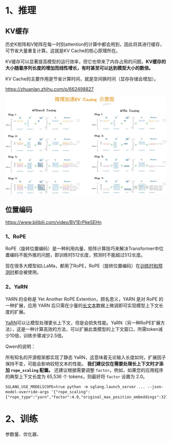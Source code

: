 # 1、推理

## KV缓存

历史K矩阵和V矩阵在每一时刻attention的计算中都会用到，因此将其进行缓存，可节省大量重复计算。这就是KV Cache的核心原理所在。

KV缓存可以显著提高模型的运行效率，但它也带来了内存占用的问题。**KV缓存的大小随着序列长度的增加而线性增长，有时甚至可以达到模型大小的数倍。**

KV Cache的主要作用是节省计算时间，就是空间换时间（显存存储会增加）。

https://zhuanlan.zhihu.com/p/662498827

![](images/image.png)

## 位置编码

https://www.bilibili.com/video/BV1ErPkeSEHn

### 1、RoPE

RoPE（旋转位置编码）是一种利用向量、矩阵计算技巧来解决Transformer中位置编码不能外推的问题，即训练时512长度，预测时不能超过512长度。

现在很多大模型如LLaMa，都用了RoPE，RoPE（旋转位置编码）在[训练时和预测时](https://www.kimi.com/chat/d0t9ks3ua3d00eititp0)都会被使用。

### 2、YaRN

YARN 的全称是 Yet Another RoPE Extention，顾名思义，YARN 是对 RoPE 的一种扩展，应用 YARN 后只需在少量的[长文本](https://so.csdn.net/so/search?q=%E9%95%BF%E6%96%87%E6%9C%AC\&spm=1001.2101.3001.7020)数据上微调即可实现模型上下文长度的扩展。

[YaRN](https://modelscope.cn/models/Qwen/Qwen3-32B#processing-long-texts:~:text=%E9%BB%98%E8%AE%A4%E7%9A%84%20config.json%20%E4%B8%AD%E7%9A%84%20max_position_embeddings%20%E8%AE%BE%E7%BD%AE%E4%B8%BA%2040%2C960%E3%80%82%E6%AD%A4%E5%88%86%E9%85%8D%E5%8C%85%E6%8B%AC%E4%B8%BA%E8%BE%93%E5%87%BA%E9%A2%84%E7%95%99%2032%2C768%20%E4%B8%AA%20token%20%E5%92%8C%E4%B8%BA%E5%85%B8%E5%9E%8B%E7%9A%84%E6%8F%90%E7%A4%BA%E9%A2%84%E7%95%99%208%2C192%20%E4%B8%AA%20token%EF%BC%8C%E8%BF%99%E5%AF%B9%E4%BA%8E%E5%A4%A7%E5%A4%9A%E6%95%B0%E6%B6%89%E5%8F%8A%E7%9F%AD%E6%96%87%E6%9C%AC%E5%A4%84%E7%90%86%E7%9A%84%E5%9C%BA%E6%99%AF%E6%9D%A5%E8%AF%B4%E6%98%AF%E8%B6%B3%E5%A4%9F%E7%9A%84%E3%80%82%E5%A6%82%E6%9E%9C%E5%B9%B3%E5%9D%87%E4%B8%8A%E4%B8%8B%E6%96%87%E9%95%BF%E5%BA%A6%E4%B8%8D%E8%B6%85%E8%BF%87%2032%2C768%20%E4%B8%AA%20token%EF%BC%8C%E6%88%91%E4%BB%AC%E4%B8%8D%E5%BB%BA%E8%AE%AE%E5%9C%A8%E8%BF%99%E7%A7%8D%E6%83%85%E5%86%B5%E4%B8%8B%E5%90%AF%E7%94%A8%20YaRN%EF%BC%8C%E5%9B%A0%E4%B8%BA%E5%AE%83%E5%8F%AF%E8%83%BD%E4%BC%9A%E6%BD%9C%E5%9C%A8%E5%9C%B0%E9%99%8D%E4%BD%8E%E6%A8%A1%E5%9E%8B%E6%80%A7%E8%83%BD%E3%80%82)可以让模型处理更长上下文，但是会损失性能。YaRN（另一种RoPE扩展方法），这是一种计算高效的方法，可以扩展此类模型的上下文窗口，所需token减少10倍，训练步骤减少2.5倍。

Qwen的说明：

所有知名的开源框架都实现了静态 YaRN，这意味着无论输入长度如何，扩展因子保持不变，可能会影响较短文本的性能。 **我们建议仅在需要处理长上下文时才添加 `rope_scaling` 配置。** 还建议根据需要调整 `factor`。例如，如果您的应用程序的典型上下文长度为 65,536 个 tokens，则最好将 `factor` 设置为 2.0。

```shell
SGLANG_USE_MODELSCOPE=true python -m sglang.launch_server ... --json-model-override-args '{"rope_scaling":{"rope_type":"yarn","factor":4.0,"original_max_position_embeddings":32768}}'
```



# 2、训练

参数量、优化器、

